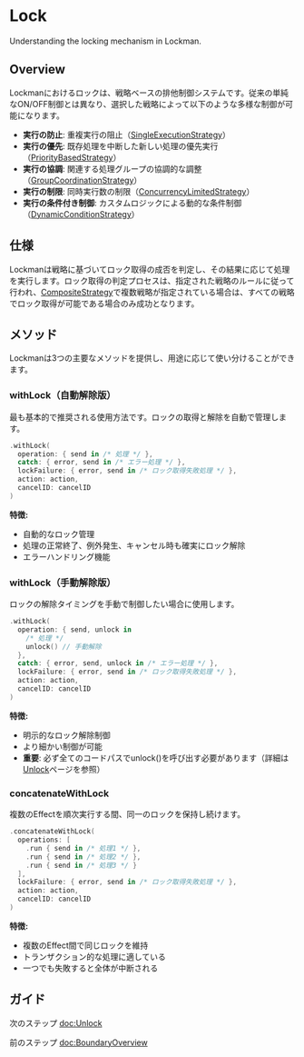 # Lock

Understanding the locking mechanism in Lockman.

## Overview

Lockmanにおけるロックは、戦略ベースの排他制御システムです。従来の単純なON/OFF制御とは異なり、選択した戦略によって以下のような多様な制御が可能になります。

- **実行の防止**: 重複実行の阻止（[SingleExecutionStrategy](<doc:SingleExecutionStrategy>)）
- **実行の優先**: 既存処理を中断した新しい処理の優先実行（[PriorityBasedStrategy](<doc:PriorityBasedStrategy>)）
- **実行の協調**: 関連する処理グループの協調的な調整（[GroupCoordinationStrategy](<doc:GroupCoordinationStrategy>)）
- **実行の制限**: 同時実行数の制限（[ConcurrencyLimitedStrategy](<doc:ConcurrencyLimitedStrategy>)）
- **実行の条件付き制御**: カスタムロジックによる動的な条件制御（[DynamicConditionStrategy](<doc:DynamicConditionStrategy>)）

## 仕様

Lockmanは戦略に基づいてロック取得の成否を判定し、その結果に応じて処理を実行します。ロック取得の判定プロセスは、指定された戦略のルールに従って行われ、[CompositeStrategy](<doc:CompositeStrategy>)で複数戦略が指定されている場合は、すべての戦略でロック取得が可能である場合のみ成功となります。

## メソッド

Lockmanは3つの主要なメソッドを提供し、用途に応じて使い分けることができます。

### withLock（自動解除版）

最も基本的で推奨される使用方法です。ロックの取得と解除を自動で管理します。

```swift
.withLock(
  operation: { send in /* 処理 */ },
  catch: { error, send in /* エラー処理 */ },
  lockFailure: { error, send in /* ロック取得失敗処理 */ },
  action: action,
  cancelID: cancelID
)
```

**特徴:**
- 自動的なロック管理
- 処理の正常終了、例外発生、キャンセル時も確実にロック解除
- エラーハンドリング機能

### withLock（手動解除版）

ロックの解除タイミングを手動で制御したい場合に使用します。

```swift
.withLock(
  operation: { send, unlock in 
    /* 処理 */
    unlock() // 手動解除
  },
  catch: { error, send, unlock in /* エラー処理 */ },
  lockFailure: { error, send in /* ロック取得失敗処理 */ },
  action: action,
  cancelID: cancelID
)
```

**特徴:**
- 明示的なロック解除制御
- より細かい制御が可能
- **重要**: 必ず全てのコードパスでunlock()を呼び出す必要があります（詳細は[Unlock](<doc:Unlock>)ページを参照）

### concatenateWithLock

複数のEffectを順次実行する間、同一のロックを保持し続けます。

```swift
.concatenateWithLock(
  operations: [
    .run { send in /* 処理1 */ },
    .run { send in /* 処理2 */ },
    .run { send in /* 処理3 */ }
  ],
  lockFailure: { error, send in /* ロック取得失敗処理 */ },
  action: action,
  cancelID: cancelID
)
```

**特徴:**
- 複数のEffect間で同じロックを維持
- トランザクション的な処理に適している
- 一つでも失敗すると全体が中断される

## ガイド

次のステップ <doc:Unlock>

前のステップ <doc:BoundaryOverview>
